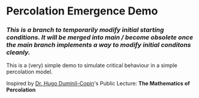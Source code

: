 # Percolation Emergence Demo

### *This is a branch to temporarily modify initial starting conditions. It will be merged into main / become obsolete once the main branch implements a way to modify initial conditons cleanly.*

This is a (very) simple demo to simulate critical behaviour in a simple percolation model. 

Inspired by [Dr. Hugo Duminil-Copin](https://en.wikipedia.org/wiki/Hugo_Duminil-Copin)'s Public Lecture: **The Mathematics of Percolation**
